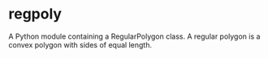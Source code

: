 # regpoly

A Python module containing a RegularPolygon class.
A regular polygon is a convex polygon with sides of equal length.
